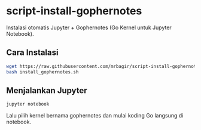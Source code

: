# script-install-gophernotes

Instalasi otomatis Jupyter + Gophernotes (Go Kernel untuk Jupyter Notebook).

## Cara Instalasi

```bash
wget https://raw.githubusercontent.com/mrbagir/script-install-gophernotes/main/install_gophernotes.sh -O install_gophernotes.sh
bash install_gophernotes.sh
```

## Menjalankan Jupyter

```bash
jupyter notebook
```

Lalu pilih kernel bernama gophernotes dan mulai koding Go langsung di notebook.
